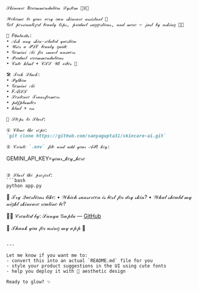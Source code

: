 
```markdown
𝒮𝓀𝒾𝓃𝒸𝒶𝓇𝑒 𝑅𝑒𝒸𝑜𝓂𝓂𝑒𝓃𝒹𝒶𝓉𝒾𝑜𝓃 𝒮𝓎𝓈𝓉𝑒𝓂 💆‍♀️💖

𝒲𝑒𝓁𝒸𝑜𝓂𝑒 𝓉𝑜 𝓎𝑜𝓊𝓇 𝓋𝑒𝓇𝓎 𝑜𝓌𝓃 𝓈𝓀𝒾𝓃𝒸𝒶𝓇𝑒 𝒶𝓈𝓈𝒾𝓈𝓉𝒶𝓃𝓉 🌸  
𝒢𝑒𝓉 𝓅𝑒𝓇𝓈𝑜𝓃𝒶𝓁𝒾𝓏𝑒𝒹 𝒷𝑒𝒶𝓊𝓉𝓎 𝓉𝒾𝓅𝓈, 𝓅𝓇𝑜𝒹𝓊𝒸𝓉 𝓈𝓊𝑔𝑔𝑒𝓈𝓉𝒾𝑜𝓃𝓈, 𝒶𝓃𝒹 𝓂𝑜𝓇𝑒 — 𝒿𝓊𝓈𝓉 𝒷𝓎 𝒶𝓈𝓀𝒾𝓃𝑔 💬💫

🌟 𝐹𝑒𝒶𝓉𝓊𝓇𝑒𝓈:
• 𝒜𝓈𝓀 𝒶𝓃𝓎 𝓈𝓀𝒾𝓃-𝓇𝑒𝓁𝒶𝓉𝑒𝒹 𝓆𝓊𝑒𝓈𝓉𝒾𝑜𝓃  
• 𝒰𝓈𝑒𝓈 𝒶 𝒫𝒟𝐹 𝒷𝑒𝒶𝓊𝓉𝓎 𝑔𝓊𝒾𝒹𝑒  
• 𝒢𝑒𝓂𝒾𝓃𝒾 𝒜𝒾 𝒻𝑜𝓇 𝓈𝓂𝒶𝓇𝓉 𝒶𝓃𝓈𝓌𝑒𝓇𝓈  
• 𝒫𝓇𝑜𝒹𝓊𝒸𝓉 𝓇𝑒𝒸𝑜𝓂𝓂𝑒𝓃𝒹𝒶𝓉𝒾𝑜𝓃𝓈  
• 𝒞𝓊𝓉𝑒 𝒽𝓉𝓂𝓁 + 𝒞𝒮𝒮 𝒰𝐼 𝓋𝒾𝒷𝑒𝓈 🎀

🛠 𝒯𝑒𝒸𝒽 𝒮𝓉𝒶𝒸𝓀:
• 𝒫𝓎𝓉𝒽𝑜𝓃  
• 𝒢𝑒𝓂𝒾𝓃𝒾 𝒜𝒾  
• 𝐹𝒜𝐼𝒮𝒮  
• 𝒮𝑒𝓃𝓉𝑒𝓃𝒸𝑒 𝒯𝓇𝒶𝓃𝓈𝒻𝑜𝓇𝓂𝑒𝓇𝓈  
• 𝓅𝒹𝒻𝓅𝓁𝓊𝓂𝒷𝑒𝓇  
• 𝒽𝓉𝓂𝓁 + 𝒸𝓈𝓈

📁 𝒮𝓉𝑒𝓅𝓈 𝓉𝑜 𝒮𝓉𝒶𝓇𝓉:

① 𝒞𝓁𝑜𝓃𝑒 𝓉𝒽𝑒 𝓇𝑒𝓅𝑜:
`git clone https://github.com/sanyagupta31/skincare-ai.git`

② 𝒞𝓇𝑒𝒶𝓉𝑒 `.env` 𝒻𝒾𝓁𝑒 𝒶𝓃𝒹 𝒶𝒹𝒹 𝓎𝑜𝓊𝓇 𝒜𝒫𝐼 𝓀𝑒𝓎:
```

GEMINI\_API\_KEY=𝓎𝑜𝓊𝓇\_𝓀𝑒𝓎\_𝒽𝑒𝓇𝑒

````

③ 𝒮𝓉𝒶𝓇𝓉 𝓉𝒽𝑒 𝓅𝓇𝑜𝒿𝑒𝒸𝓉:
```bash
python app.py
````

🧪 𝒯𝓇𝓎 𝒬𝓊𝑒𝓈𝓉𝒾𝑜𝓃𝓈 𝓁𝒾𝓀𝑒:
• 𝒲𝒽𝒾𝒸𝒽 𝓈𝓊𝓃𝓈𝒸𝓇𝑒𝑒𝓃 𝒾𝓈 𝒷𝑒𝓈𝓉 𝒻𝑜𝓇 𝒹𝓇𝓎 𝓈𝓀𝒾𝓃?
• 𝒲𝒽𝒶𝓉 𝓈𝒽𝑜𝓊𝓁𝒹 𝓂𝓎 𝓃𝒾𝑔𝒽𝓉 𝓈𝓀𝒾𝓃𝒸𝒶𝓇𝑒 𝓇𝑜𝓊𝓉𝒾𝓃𝑒 𝒷𝑒?

👩‍💻 𝒞𝓇𝑒𝒶𝓉𝑒𝒹 𝒷𝓎:
𝒮𝒶𝓃𝓎𝒶 𝒢𝓊𝓅𝓉𝒶 — [GitHub](https://github.com/sanyagupta31)

🌷 𝒯𝒽𝒶𝓃𝓀 𝓎𝑜𝓊 𝒻𝑜𝓇 𝓊𝓈𝒾𝓃𝑔 𝓂𝓎 𝒶𝓅𝓅 🌟

```

---

Let me know if you want me to:
- convert this into an actual `README.md` file for you
- style your product suggestions in the UI using cute fonts
- help you deploy it with 💖 aesthetic design

Ready to glow? ✨
```
